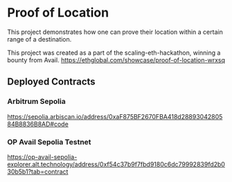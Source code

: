 # Proof of Location

This project demonstrates how one can prove their location within a certain range of a destination.

This project was created as a part of the scaling-eth-hackathon, winning a bounty from Avail.
https://ethglobal.com/showcase/proof-of-location-wrxsq

## Deployed Contracts

### Arbitrum Sepolia

https://sepolia.arbiscan.io/address/0xaF875BF2670FBA418d2889304280584B8836B8AD#code

### OP Avail Sepolia Testnet

https://op-avail-sepolia-explorer.alt.technology/address/0xf54c37b9f7fbd9180c6dc79992839fd2b030b5b1?tab=contract
